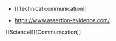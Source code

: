   - [[Technical communication]]

  - https://www.assertion-evidence.com/

[[Science]][[Communication]]